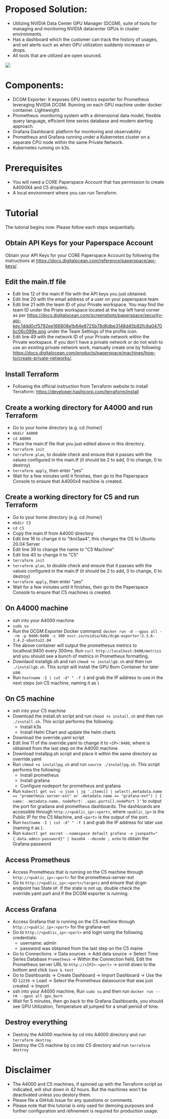 # Proposed Solution:
- Utilizing NVIDIA Data Center GPU Manager (DCGM), suite of tools for managing and monitoring NVIDIA datacenter GPUs in cluster environments.
- Has a dashboard which the customer can track the history of usages, and set alerts such as when GPU utilization suddenly increases or drops.
- All tools that are utilized are open sourced.

![](https://github.com/gradient-ai/telemetry/blob/main/telemetrydiagram.png)

# Components:
- DCGM Exporter: It exposes GPU metrics exporter for Prometheus leveraging NVIDIA DCGM. Running on each GPU machine under docker container. Lightweight.
- Prometheus: monitoring system with a dimensional data model, flexible query language, efficient time series database and modern alerting approach.
- Grafana Dashboard: platform for monitoring and observability
- Prometheus and Grafana running under a Kubernetes cluster on a separate CPU node within the same Private Network.
- Kubernetes running on k3s. 

# Prerequisites
- You will need a CORE Paperspace Account that has permission to create A4000X4 and C5 droplets.
- A local environment where you can run Terraform.

# Tutorial
The tutorial begins now. Please follow each steps sequentially.

## Obtain API Keys for your Paperspace Account
Obtain your API Keys for your CORE Paperspace Account by following the instructions at https://docs.digitalocean.com/reference/paperspace/api-keys/.

## Edit the main.tf file
- Edit line 12 of the main.tf file with the API keys you just obtained.
- Edit line 20 with the email address of a user on your paperspace team
- Edit line 21 with the team ID of your Private workspace. You may find the team ID under the Priate workspace located at the top left hand corner as per https://docs.digitalocean.com/screenshots/paperspace/security-api-key.1ddd0cf5792ee166808e1b64e8725b78d6dbe3148d45b92fc8a0470bc06c099e.png under the Team Settings of the profile icon.
- Edit line 49 with the network ID of your Private network within the Private workspace. If you don't have a private network or do not wish to use an existing private network work, manually create one by following https://docs.digitalocean.com/products/paperspace/machines/how-to/create-private-networks/.

## Install Terraform
- Following the official instruction from Terraform website to install Terraform: https://developer.hashicorp.com/terraform/install

## Create a working directory for A4000 and run Terraform
- Go to your home directory (e.g. cd /home/<username>)
- `mkdir A4000`
- `cd A0000`
- Place the main.tf file that you just edited above in this directory.
- `terraform init`
- `terraform plan`, to double check and ensure that it passes with the values configured in the main.tf (it should be 2 to add, 0 to change, 0 to destroy)
- `terraform apply`, then enter "yes"
- Wait for a few minutes until it finishes, then go to the Paperspace Console to ensure that A4000x4 machine is created.

## Create a working directory for C5 and run Terraform
- Go to your home directory (e.g. cd /home/<username>)
- `mkdir C5`
- `cd C5`
- Copy the main.tf from A4000 directory 
- Edit line 16 to change it to "tkni3aa4", this changes the OS to Ubuntu 20.04 Server
- Edit line 39 to change the name to "C5 Machine"
- Edit line 40 to change it to "C5"
- `terraform init`
- `terraform plan`, to double check and ensure that it passes with the values configured in the main.tf (it should be 2 to add, 0 to change, 0 to destroy)
- `terraform apply`, then enter "yes"
- Wait for a few minutes until it finishes, then go to the Paperspace Console to ensure that C5 machines is created.

## On A4000 machine
- ssh into your A4000 machine
- `sudo su`
- Run the DCGM Exporter Docker command: `docker run -d --gpus all --rm -p 9400:9400 -c 300 nvcr.io/nvidia/k8s/dcgm-exporter:3.3.6-3.4.2-ubuntu22.04`
- The above container will output the promethesus metrics to localhost:9400 every 300ms. Run `curl http://localhost:9400/metrics` and you should see a bunch of metrics in Prometheus formatting.
- Downlaod installgb.sh and run `chmod +x installgb.sh` and then run `./installgb.sh`. This script will install the GPU Burn Container for later use.
- Run `hostname -I | cut -d" " -f 1` and grab the IP address to use in the next steps (on C5 machine, naming it as <IP>)

## On C5 machine
- ssh into your C5 machine
- Download the install.sh script and run `chmod +x install.sh` and then run `./install.sh`. This script performs the following:
    - Install k3s
    - Install Helm Chart and update the helm charts
- Download the override.yaml script
- Edit line 11 of the override.yaml to change it to `<IP>:9400`, where <IP> is obtained from the last step on the A4000 machine.
- Download installpg.sh script and place it within the same directory as override.yaml
- Run `chmod +x installpg.sh` and run  `source ./installpg.sh`. This script performs the following:
    - Install prometheus
    - Install grafana
    - Configure nodeport for prometheus and grafana
- Run `kubectl get svc -o json | jq '.items[] | select(.metadata.name == "prometheus-server-ext" or .metadata.name == "grafana-ext") | { name: .metadata.name, nodePort: .spec.ports[].nodePort }'` to output the port for gradana and prometheus dashboards. The dashboards are accessible through `http://<public_ip>:<port>`, where `<public_ip>` is the Public IP for the C5 Machine, and `<port>` is the output of the port.
- Run `hostname -I | cut -d" " -f 1` and grab the IP address for later use (naming it as <IP2>).
- Run `kubectl get secret --namespace default grafana -o jsonpath="{.data.admin-password}" | base64 --decode ; echo` to obtain the Grafana password

## Access Prometheus
- Access Prometheus that is running on the C5 machine through `http://<public_ip>:<port>` for the prometheus-server-ext 
- Go to `http://<public_ip>:<port>/targets` and ensure that dcgm endpoint has State `UP`. If the state is not up, double check the override.yaml part and if the DCGM exporter is running.

## Access Grafana
- Access Grafana that is running on the C5 machine through `http://<public_ip>:<port>` for the grafana-ext 
- Go to `http://<public_ip>:<port>` and login using the following credentials:
    - username: admin
    - password was obtained from the last step on the C5 maine
- Go to Connections -> Data sources -> Add data source -> Select Time Series Database `Prometheus` -> Within the Connection field, Edit the Prometheus server URL to `http://<IP2>:<port>` -> scroll down to the bottom and click `Save & test`
- Go to Dashboards -> Create Dashboard -> Import Dashboard -> Use the ID `12239` -> Load -> Select the Prometheus datasource that was just created -> Import
- ssh into your A4000 machine, Run `sudo su` and then run `docker run --rm --gpus all gpu_burn`
- Wait for 5 minutes, then go back to the Grafana Dashboards, you should see GPU Utilization, Temperature all jumped for a small period of time.

## Destroy everything
- Destroy the A4000 machine by cd into A4000 directory and run `terraform destroy`
- Destroy the C5 machine by cs into C5 directory and run `terraform destroy`
    
    
# Disclaimer
- The A4000 and C5 machines, if spinned up with the Terraform script as indicated, will shut down in 42 hours. But the machines won't be deactivated unless you destory them.
- Please file a GitHub Issue for any questions or comments. 
- Please note that this tutorial is only used for demoing purposes and further configuration and refinement is required for production usage.
